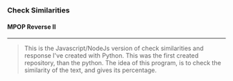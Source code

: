 ### Check Similarities
#### MPOP Reverse II
---
> This is the Javascript/NodeJs version of check similarities and response I've created with Python. This was the first created repository, than the python. The idea of this program, is to check the similarity of the text, and gives its percentage.